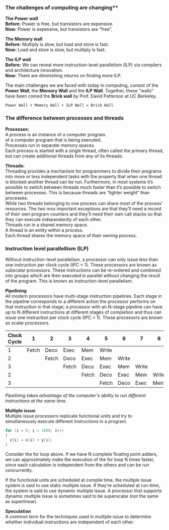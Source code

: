 ### The challenges of computing are changing**

**The Power wall**\
**Before:** Power is free, but transistors are expensive.\
**Now:** Power is expensive, but transistors are “free”.

**The Memory wall**\
**Before:** Multiply is slow, but load and store is fast.\
**Now:** Load and store is slow, but multiply is fast.

**The ILP wall**\
**Before:** We can reveal more instruction-level parallelism (ILP) via compilers and architecture innovation.\
**Now:** There are diminishing returns on finding more ILP.

The main challenges we are faced with today in computing, consist of the **Power Wall**, the **Memory Wall** and the **ILP Wall**. Together, these "walls" have been coined the **Brick wall** by Prof. David Patterson at UC Berkeley.

`Power Wall + Memory Wall + ILP Wall = Brick Wall`

### The difference between processes and threads

**Processes:**\
A process is an instance of a computer program.\
of a computer program that is being executed.\
Processes run in separate memory spaces.\
Each process is started with a single thread, often called the primary thread, but can create additional threads from any of its threads.

**Threads:**\
Threading provides a mechanism for programmers to divide their programs into more or less independent tasks with the property that when one thread is blocked another thread can be run. Furthermore, in most systems it’s possible to switch between threads much faster than it’s possible to switch between processes. This is because threads are “lighter weight” than processes.\
While two threads belonging to one process can share most of the process’ resources. The two mos important exceptions are that they’ll need a record of their own program counters
and they’ll need their own call stacks so that they can execute independently of each
other.\
Threads run in a shared memory space.\
A thread is an entity within a process.\
Each thread shares the memory space of their owning process.

### Instruction level parallellism (ILP)

Without instruction-level parallelism, a processor can only issue less than one instruction per clock cycle (IPC < 1). These processors are known as subscalar processors. These instructions can be re-ordered and combined into groups which are then executed in parallel without changing the result of the program. This is known as instruction-level parallelism.

**Pipelining**\
All modern processors have multi-stage instruction pipelines. Each stage in the pipeline corresponds to a different action the processor performs on that instruction in that stage; a processor with an N-stage pipeline can have up to N different instructions at different stages of completion and thus can issue one instruction per clock cycle (IPC = 1). These processors are known as scalar processors.

| Clock Cycle | 1     | 2     | 3     | 4     | 5     | 6     | 7     | 8     | 9     |
|-------------|-------|-------|-------|-------|-------|-------|-------|-------|-------|
| 1           | Fetch | Deco  | Exec  | Mem   | Write |       |       |       |       |
| 2           |       | Fetch | Deco  | Exec  | Mem   | Write |       |       |       |
| 3           |       |       | Fetch | Deco  | Exec  | Mem   | Write |       |       |
| 2           |       |       |       | Fetch | Deco  | Exec  | Mem   | Write |       |
| 3           |       |       |       |       | Fetch | Deco  | Exec  | Mem   | Write |
*Pipelining takes advantage of the computer's ability to run different instructions at the same time.*

**Multiple issue**\
Multiple issue processors replicate functional
units and try to simultaneously execute different instructions in a program.
```C
for (i = 0; i < 1000; i++)
{
  z[i] = x[i] + y[i];
}
```
Consider the for loop above. If we have N complete floating point adders, we can approximately make the execution of the for loop N times faster, since each calculation is independent from the others and can be run concurrently.

If the functional units are scheduled at compile time, the multiple issue system is said to use static multiple issue. If they’re scheduled at run-time, the system is said to use dynamic multiple issue. A processor that supports dynamic multiple issue is sometimes said to be superscalar (not the same as superlinear).

**Speculation**\
A common term for the techniques used in multiple issue to determine whether individual instructions are independent of each other.